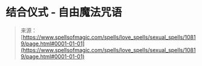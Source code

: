 <!--yml

分类：未分类

日期：2024年06月12日 18:47:40

-->

# 结合仪式 - 自由魔法咒语

> 来源：[https://www.spellsofmagic.com/spells/love_spells/sexual_spells/10819/page.html#0001-01-01](https://www.spellsofmagic.com/spells/love_spells/sexual_spells/10819/page.html#0001-01-01)
